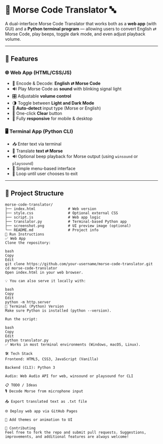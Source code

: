 # 📡 Morse Code Translator 🔤

A dual-interface Morse Code Translator that works both as a **web app** (with GUI) and a **Python terminal program** — allowing users to convert English ⇄ Morse Code, play beeps, toggle dark mode, and even adjust playback volume.

---

## 🚀 Features

### 🌐 Web App (HTML/CSS/JS)
- 🔄 Encode & Decode: **English ⇄ Morse Code**
- 🔊 Play Morse Code as **sound** with blinking signal light
- 🎛️ Adjustable **volume control**
- 🌗 Toggle between **Light and Dark Mode**
- 🤖 **Auto-detect** input type (Morse or English)
- 🧹 One-click **Clear** button
- 📱 Fully **responsive** for mobile & desktop

### 🖥️ Terminal App (Python CLI)
- 📥 Enter text via terminal
- 🔄 Translate **text ⇄ Morse**
- 🔊 Optional beep playback for Morse output (using `winsound` or `playsound`)
- 📜 Simple menu-based interface
- 🔁 Loop until user chooses to exit

---


## 📂 Project Structure

```plaintext
morse-code-translator/
├── index.html               # Web version
├── style.css                # Optional external CSS
├── script.js                # Web app logic
├── translator.py            # Terminal-based Python app
├── screenshot.png           # UI preview image (optional)
└── README.md                # Project info
🧪 Run Instructions
✅ Web App
Clone the repository:

bash
Copy
Edit
git clone https://github.com/your-username/morse-code-translator.git
cd morse-code-translator
Open index.html in your web browser.

💡 You can also serve it locally with:

bash
Copy
Edit
python -m http.server
🐍 Terminal (Python) Version
Make sure Python is installed (python --version).

Run the script:

bash
Copy
Edit
python translator.py
✅ Works in most terminal environments (Windows, macOS, Linux).

🛠️ Tech Stack
Frontend: HTML5, CSS3, JavaScript (Vanilla)

Backend (CLI): Python 3

Audio: Web Audio API for web, winsound or playsound for CLI

📋 TODO / Ideas
🎙️ Decode Morse from microphone input

📤 Export translated text as .txt file

🌐 Deploy web app via GitHub Pages

🎨 Add themes or animation to UI

🤝 Contributing
Feel free to fork the repo and submit pull requests. Suggestions, improvements, and additional features are always welcome!

